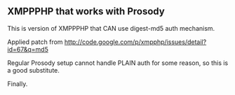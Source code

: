 XMPPPHP that works with Prosody
---


This is version of XMPPPHP that CAN use digest-md5 auth mechanism.

Applied patch from http://code.google.com/p/xmpphp/issues/detail?id=67&q=md5

Regular Prosody setup cannot handle PLAIN auth for some reason, so this is a good substitute.

Finally.

